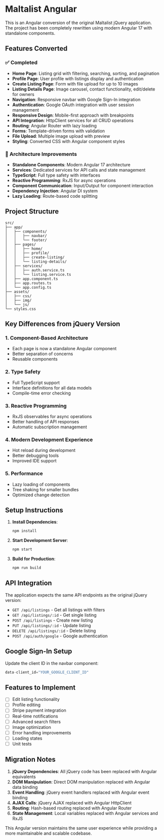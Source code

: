 # Maltalist Angular

This is an Angular conversion of the original Maltalist jQuery application. The project has been completely rewritten using modern Angular 17 with standalone components.

## Features Converted

### ✅ Completed
- **Home Page**: Listing grid with filtering, searching, sorting, and pagination
- **Profile Page**: User profile with listings display and authentication
- **Create Listing Page**: Form with file upload for up to 10 images
- **Listing Details Page**: Image carousel, contact functionality, edit/delete for owners
- **Navigation**: Responsive navbar with Google Sign-In integration
- **Authentication**: Google OAuth integration with user session management
- **Responsive Design**: Mobile-first approach with breakpoints
- **API Integration**: HttpClient services for all CRUD operations
- **Routing**: Angular Router with lazy loading
- **Forms**: Template-driven forms with validation
- **File Upload**: Multiple image upload with preview
- **Styling**: Converted CSS with Angular component styles

### 🔧 Architecture Improvements
- **Standalone Components**: Modern Angular 17 architecture
- **Services**: Dedicated services for API calls and state management
- **TypeScript**: Full type safety with interfaces
- **Reactive Programming**: RxJS for async operations
- **Component Communication**: Input/Output for component interaction
- **Dependency Injection**: Angular DI system
- **Lazy Loading**: Route-based code splitting

## Project Structure

```
src/
├── app/
│   ├── components/
│   │   ├── navbar/
│   │   └── footer/
│   ├── pages/
│   │   ├── home/
│   │   ├── profile/
│   │   ├── create-listing/
│   │   └── listing-details/
│   ├── services/
│   │   ├── auth.service.ts
│   │   └── listing.service.ts
│   ├── app.component.ts
│   ├── app.routes.ts
│   └── app.config.ts
├── assets/
│   ├── css/
│   ├── img/
│   └── js/
└── styles.css
```

## Key Differences from jQuery Version

### 1. **Component-Based Architecture**
- Each page is now a standalone Angular component
- Better separation of concerns
- Reusable components

### 2. **Type Safety**
- Full TypeScript support
- Interface definitions for all data models
- Compile-time error checking

### 3. **Reactive Programming**
- RxJS observables for async operations
- Better handling of API responses
- Automatic subscription management

### 4. **Modern Development Experience**
- Hot reload during development
- Better debugging tools
- Improved IDE support

### 5. **Performance**
- Lazy loading of components
- Tree shaking for smaller bundles
- Optimized change detection

## Setup Instructions

1. **Install Dependencies**:
   ```bash
   npm install
   ```

2. **Start Development Server**:
   ```bash
   npm start
   ```

3. **Build for Production**:
   ```bash
   npm run build
   ```

## API Integration

The application expects the same API endpoints as the original jQuery version:

- `GET /api/listings` - Get all listings with filters
- `GET /api/listings/:id` - Get single listing
- `POST /api/listings` - Create new listing
- `PUT /api/listings/:id` - Update listing
- `DELETE /api/listings/:id` - Delete listing
- `POST /api/auth/google` - Google authentication

## Google Sign-In Setup

Update the client ID in the navbar component:
```typescript
data-client_id="YOUR_GOOGLE_CLIENT_ID"
```

## Features to Implement

- [ ] Edit listing functionality
- [ ] Profile editing
- [ ] Stripe payment integration
- [ ] Real-time notifications
- [ ] Advanced search filters
- [ ] Image optimization
- [ ] Error handling improvements
- [ ] Loading states
- [ ] Unit tests

## Migration Notes

1. **jQuery Dependencies**: All jQuery code has been replaced with Angular equivalents
2. **DOM Manipulation**: Direct DOM manipulation replaced with Angular data binding
3. **Event Handling**: jQuery event handlers replaced with Angular event binding
4. **AJAX Calls**: jQuery AJAX replaced with Angular HttpClient
5. **Routing**: Hash-based routing replaced with Angular Router
6. **State Management**: Local variables replaced with Angular services and RxJS

This Angular version maintains the same user experience while providing a more maintainable and scalable codebase.
